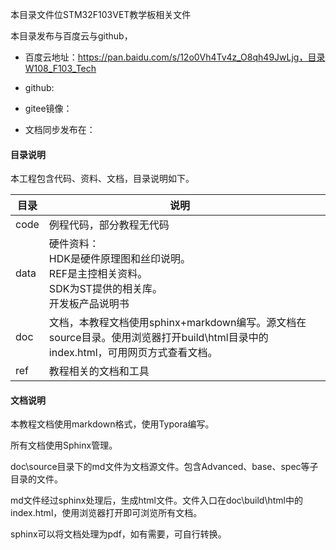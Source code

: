 本目录文件位STM32F103VET教学板相关文件

本目录发布与百度云与github，

* 百度云地址：https://pan.baidu.com/s/12o0Vh4Tv4z_O8qh49JwLjg，目录W108_F103_Tech

* github:

* gitee镜像：

* 文档同步发布在：

#### 目录说明

本工程包含代码、资料、文档，目录说明如下。

| 目录 | 说明                                                         |      |
| ---- | ------------------------------------------------------------ | ---- |
| code | 例程代码，部分教程无代码                                     |      |
| data | 硬件资料：<br />HDK是硬件原理图和丝印说明。<br />REF是主控相关资料。<br />SDK为ST提供的相关库。<br />开发板产品说明书 |      |
| doc  | 文档，本教程文档使用sphinx+markdown编写。源文档在source目录。使用浏览器打开build\html目录中的index.html，可用网页方式查看文档。 |      |
| ref  | 教程相关的文档和工具                                         |      |

#### 文档说明

本教程文档使用markdown格式，使用Typora编写。

所有文档使用Sphinx管理。

doc\source目录下的md文件为文档源文件。包含Advanced、base、spec等子目录的文件。

md文件经过sphinx处理后，生成html文件。文件入口在doc\build\html中的index.html，使用浏览器打开即可浏览所有文档。

sphinx可以将文档处理为pdf，如有需要，可自行转换。